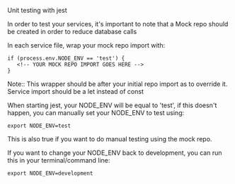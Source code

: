 Unit testing with jest

In order to test your services, it's important to note that a Mock repo should be created in order to reduce database calls

In each service file, wrap your mock repo import with:
```
if (process.env.NODE_ENV == 'test') {
   <!-- YOUR MOCK REPO IMPORT GOES HERE -->
}
```
Note:: This wrapper should be after your initial repo import as to override it. Service import should be a let instead of const

When starting jest, your NODE_ENV will be equal to 'test', if this doesn't happen, you can manually set your NODE_ENV to test using:

```
export NODE_ENV=test
```

This is also true if you want to do manual testing using the mock repo.

If you want to change your NODE_ENV back to development, you can run this in your terminal/command line:
```
export NODE_ENV=development
```
